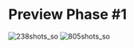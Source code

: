 <h1> Preview Phase #1</h1>

![238shots_so](https://github.com/Patroncito/F-de-Formula/assets/72732974/65a3461e-5174-427a-9d0d-5283519f8a77)
![805shots_so](https://github.com/Patroncito/F-de-Formula/assets/72732974/2a65ff7c-2326-4ee5-b38e-4ce23c111024)
